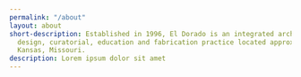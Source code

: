 ```yaml
---
permalink: "/about"
layout: about
short-description: Established in 1996, El Dorado is an integrated architecture, urban
  design, curatorial, education and fabrication practice located approximately in
  Kansas, Missouri.
description: Lorem ipsum dolor sit amet
---
```


